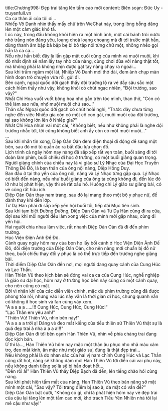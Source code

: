 title:Chương998: Đẹp trai tăng lên tầm cao mới
content:
Biên soạn: Đức Uy - truyenfull.vn<br>Ca ca thân ái của tôi ơi…<br>Nhiếp Vô Danh nhìn thấy mấy chữ trên WeChat này, trong lòng bỗng dâng lên một cảm giác khó tả.<br>Lúc này, trong đầu không khỏi hiện ra một hình ảnh, một cái bánh trôi nước nhỏ trắng nõn đáng yêu, loạng choà loạng choạng mà đi tới trước mặt hắn, dùng thanh âm bập bà bập bẹ bi bô tập nói từng chữ một, nhõng nhẽo gọi hắn là ca ca…<br>Nếu như hắn biết đây là lần gặp mặt cuối cùng của mình và muội muội, khi đó nhất định sẽ nắm lấy tay nhỏ của nàng, cùng chơi đùa với nàng thật tốt, mà không phải là không nhịn được gạt tay nàng chạy ra ngoài...<br>Sau khi trầm ngâm một lát, Nhiếp Vô Danh mới thở dài, đem ảnh chụp màn hình đoạn trò chuyện vừa rồi, gửi đi.<br>Bên cạnh, ngoại quốc dời gạch thấy đội trưởng lộ ra vẻ đầy sâu sắc một cách hiếm thấy như vậy, không khỏi có chút ngạc nhiên, "Đội trưởng, sao vậy?"<br>Nhất Chi Hoa vuốt vuốt bông hoa nhỏ gắn trên tóc mình, than thở, "Còn có thể làm sao nữa, nhớ muội muội chứ sao..."<br>Thần sắc Ngoại quốc dời gạch có chút hoài nghi, "Trước đây chưa từng nghe đến việc Nhiếp gia còn có một cô con gái, muội muội của đội trưởng, tại sao không lớn lên ở Nhiếp gia?"<br>Nhất Chi Hoa nhún vai một cái, "Không biết, nếu như không phải là nghe đội trưởng nhắc tới, tôi cũng không biết anh ấy còn có một muội muội..."<br>...<br>Sau khi nhắn tin xong, Diệp Oản Oản đem điện thoại di động để sang một bên, sau đó mở tủ quần áo ra bắt đầu lựa chọn đồ.<br>Lịch trình cả ngày hôm nay nàng đã sắp xếp rất vẹn toàn, buổi sáng đi tới đoàn làm phim, buổi chiều đi học ở trường, có một buổi giảng quan trọng.<br>Người giảng chính của chiều nay là vị giáo sư Lý Nhạc của Đại Học Truyền Thông Đế Đô, là bạn thân của ông nội nàng, Diệp Hồng Duy.<br>Ban đầu ở tại thọ yến của ông nội, nàng và Lý Nhạc từng gặp qua. Lý Nhạc có biết đến nàng, nếu như buổi giảng của ông ta cũng không đi, đến lúc đó lỡ như bị phát hiện, vậy thì sẽ rất xấu hổ. Huống chi Lý giáo sư giảng bài, có vẻ cũng rất hữu ích.<br>Diệp Oản Oản thay nam trang, sau đó lại mang theo một bộ y phục nữ, để dành thay khi đến lớp.<br>Tư Dạ Hàn phải đi sắp xếp yến hội buổi tối, tiếp đãi Mục tiên sinh.<br>Sau khi tạm biệt Đường Đường, Diệp Oản Oản và Tư Dạ Hàn cùng đi ra cửa, đợi sau khi mỗi người đều làm xong việc của mình mới gặp nhau, cùng đi yến hội.<br>Hai người chia nhau làm việc, rất nhanh Diệp Oản Oản đã đi đến phim trường.<br>Học Viện Điện Ảnh Đế Đô.<br>Cảnh quay ngày hôm nay của bọn họ lấy bối cảnh ở Học Viện Điện Ảnh Đế Đô, đối diện trường của Diệp Oản Oản, cho nên nàng mới chuẩn bị đồ nữ theo, buổi chiều thay đổi y phục là có thể trực tiếp đến trường nghe giảng bài.<br>Thời điểm Diệp Oản Oản đến nơi, mọi người đang quay cảnh của Cung Húc và Lạc Thần.<br>Hàn Thiên Vũ theo kịch bản sẽ đóng vai ca ca của Cung Húc, nghề nghiệp là giáo sư đại học, hôm nay ở trường học bên này cũng có một cảnh quay, cho nên cũng có mặt.<br>Bởi vì nhân khí của các diễn viên chính, mặc dù phim trường cũng đã được phong tỏa rồi, nhưng vào lúc này vẫn là thời gian đi học, chung quanh vẫn có không ít học sinh và fan cùng vây xem.<br>"A a a a a …..!!! Cung Húc, Cung Húc, Cung Húc!"<br>"Lạc Thần em yêu anh!"<br>"Thiên Vũ! Thiên Vũ, nhìn bên này!"<br>"A a a a a trời ạ! Dáng vẻ đeo mắt kiếng của tiểu thiên sứ Thiên Vũ thật sự là quá đẹp trai à nha a a a a!!!"<br>Diệp Oản Oản đi tới bên cạnh Hàn Thiên Vũ, nhìn về phía chàng trai đang đọc kịch bản.<br>Ừ thì là…, Hàn Thiên Vũ hôm nay mặc một thân âu phục nho nhã màu xám tro, đeo mắt kính, ăn mặc như một giáo sư, đúng là thật đẹp trai...<br>Nếu không phải là do nhan sắc của hai vị nam chính Cung Húc và Lạc Thần cũng rất hot, nàng sẽ không dám mời Hàn Thiên Vũ tới diễn cái vai phụ này, nếu không danh tiếng sợ là sẽ bị hắn đoạt hết...<br>"Đến rồi à!" Hàn Thiên Vũ thấy Diệp Bạch đã đến, lên tiếng chào hỏi cùng nàng.<br>Sau khi phát hiện tầm mắt của nàng, Hàn Thiên Vũ theo bản năng sờ mặt mình một cái, "Sao vậy? Tôi trang điểm bị sao à, da mặt có vấn đề?"<br>Diệp Oản Oản bật cười, "Không có gì, chỉ là phát hiện hôm nay vẻ đẹp trai của cậu lại tăng lên một tầm cao mới, khó trách Tiểu Yên Nhiên nhà tôi lại mê cậu như vậy!"